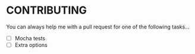 # CONTRIBUTING

You can always help me with a pull request for one of the following tasks...

- [ ] Mocha tests
- [ ] Extra options
